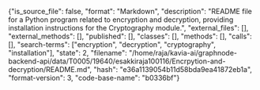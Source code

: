 {"is_source_file": false, "format": "Markdown", "description": "README file for a Python program related to encryption and decryption, providing installation instructions for the Cryptography module.", "external_files": [], "external_methods": [], "published": [], "classes": [], "methods": [], "calls": [], "search-terms": ["encryption", "decryption", "cryptography", "installation"], "state": 2, "filename": "/home/raja/kavia-ai/graphnode-backend-api/data/T0005/19640/esakkiraja100116/Encrpytion-and-decryption/README.md", "hash": "e36a1139054b11d58bda9ea41872eb1a", "format-version": 3, "code-base-name": "b0336bf"}